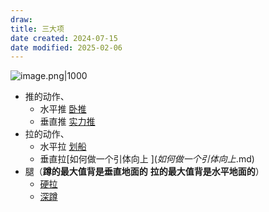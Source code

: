 ```yaml
---
draw:
title: 三大项
date created: 2024-07-15
date modified: 2025-02-06
---
```


![image.png|1000](https://imagehosting4picgo.oss-cn-beijing.aliyuncs.com/imagehosting/fix-dir%2Fpicgo%2Fpicgo-clipboard-images%2F2024%2F07%2F15%2F11-16-44-4f30c36e63ccc39adb627276d46d0fd0-20240715111643-a3e8e5.png)

- 推的动作、
	- 水平推 [卧推](卧推%20)
	- 垂直推 [实力推](实力推)
- 拉的动作、
	- 水平拉 [划船](划船%20%20)
	- 垂直拉[如何做一个引体向上 $](如何做一个引体向上%20$.md)
- 腿（**蹲的最大值背是垂直地面的** **拉的最大值背是水平地面的**）
	- [硬拉](硬拉.md)
	- [深蹲](深蹲.md)
